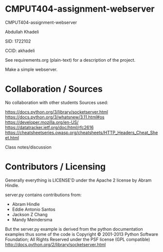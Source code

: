 CMPUT404-assignment-webserver
=============================

CMPUT404-assignment-webserver

Abdullah Khadeli

SID: 1722102

CCID: akhadeli

See requirements.org (plain-text) for a description of the project.

Make a simple webserver.

Collaboration / Sources
=======================

No collaboration with other students
Sources used:

https://docs.python.org/3/library/socketserver.html
https://docs.python.org/3/whatsnew/3.11.html#os
https://developer.mozilla.org/en-US/
https://datatracker.ietf.org/doc/html/rfc2616
https://cheatsheetseries.owasp.org/cheatsheets/HTTP_Headers_Cheat_Sheet.html

Class notes/discussion

Contributors / Licensing
========================

Generally everything is LICENSE'D under the Apache 2 license by Abram Hindle.

server.py contains contributions from:

* Abram Hindle
* Eddie Antonio Santos
* Jackson Z Chang
* Mandy Meindersma 

But the server.py example is derived from the python documentation
examples thus some of the code is Copyright © 2001-2013 Python
Software Foundation; All Rights Reserved under the PSF license (GPL
compatible) http://docs.python.org/2/library/socketserver.html
